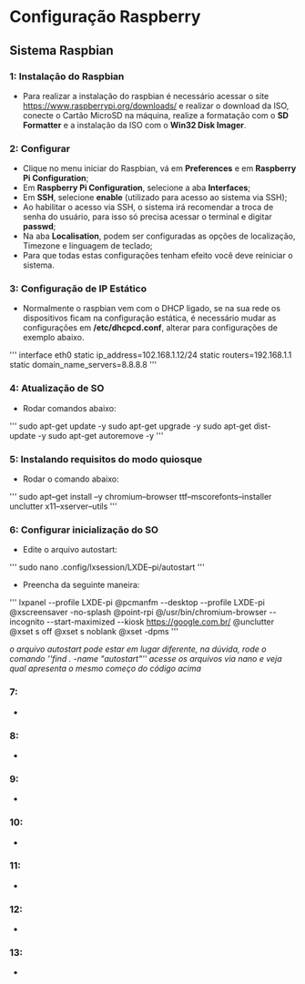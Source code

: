 # Configuração Raspberry

## Sistema Raspbian

### 1: Instalação do Raspbian
- Para realizar a instalação do raspbian é necessário acessar o site https://www.raspberrypi.org/downloads/ e realizar o download da ISO, conecte o Cartão MicroSD na máquina, realize a formatação com o **SD Formatter** e a instalação da ISO com o **Win32 Disk Imager**.

### 2: Configurar 
- Clique no menu iniciar do Raspbian, vá em **Preferences** e em **Raspberry Pi Configuration**;
- Em **Raspberry Pi Configuration**, selecione a aba **Interfaces**;
- Em **SSH**, selecione **enable** (utilizado para acesso ao sistema via SSH);
- Ao habilitar o acesso via SSH, o sistema irá recomendar a troca de senha do usuário, para isso só precisa acessar o terminal e digitar **passwd**;
- Na aba **Localisation**, podem ser configuradas as opções de localização, Timezone e linguagem de teclado;
- Para que todas estas configurações tenham efeito você deve reiniciar o sistema.

### 3: Configuração de IP Estático
- Normalmente o raspbian vem com o DHCP ligado, se na sua rede os dispositivos ficam na configuração estática, é necessário mudar as configurações em **/etc/dhcpcd.conf**, alterar para configurações de exemplo abaixo.

'''
interface eth0
static ip_address=102.168.1.12/24
static routers=192.168.1.1
static domain_name_servers=8.8.8.8
'''

### 4: Atualização de SO
- Rodar comandos abaixo:

'''
sudo apt-get update -y
sudo apt-get upgrade -y
sudo apt-get dist-update -y
sudo apt-get autoremove -y
'''

### 5: Instalando requisitos do modo quiosque
- Rodar o comando abaixo:

'''
sudo apt–get install –y chromium–browser ttf–mscorefonts–installer unclutter x11–xserver–utils
'''

### 6: Configurar inicialização do SO
- Edite o arquivo autostart:

'''
sudo nano .config/lxsession/LXDE–pi/autostart
'''

- Preencha da seguinte maneira:

'''
lxpanel --profile LXDE-pi
@pcmanfm --desktop --profile LXDE-pi
@xscreensaver -no-splash
@point-rpi
@/usr/bin/chromium-browser --incognito --start-maximized --kiosk https://google.com.br/
@unclutter
@xset s off
@xset s noblank
@xset -dpms
'''

*o arquivo autostart pode estar em lugar diferente, na dúvida, rode o comando ''find . -name "autostart"'' acesse os arquivos via nano e veja qual apresenta o mesmo começo do código acima*

### 7:
-

### 8:
-

### 9:
-

### 10:
-

### 11:
-

### 12:
-

### 13:
-
